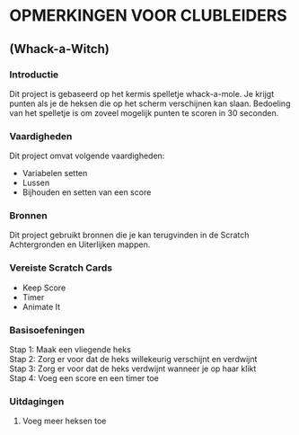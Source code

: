 # OPMERKINGEN VOOR CLUBLEIDERS## (Whack-a-Witch)### IntroductieDit project is gebaseerd op het kermis spelletje whack-a-mole. Je krijgt punten als je de heksen die op het scherm verschijnen kan slaan. Bedoeling van het spelletje is om zoveel mogelijk punten te scoren in 30 seconden.### VaardighedenDit project omvat volgende vaardigheden:* Variabelen setten* Lussen* Bijhouden en setten van een score### BronnenDit project gebruikt bronnen die je kan terugvinden in de Scratch Achtergronden en Uiterlijken mappen.### Vereiste Scratch Cards* Keep Score* Timer * Animate It### BasisoefeningenStap 1: Maak een vliegende heks  Stap 2: Zorg er voor dat de heks willekeurig verschijnt en verdwijnt  Stap 3: Zorg er voor dat de heks verdwijnt wanneer je op haar klikt  Stap 4: Voeg een score en een timer toe  ### Uitdagingen1. Voeg meer heksen toe
